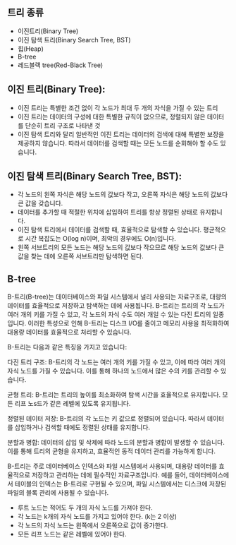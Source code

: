 ## 트리 종류
- 이진트리(Binary Tree)
- 이진 탐색 트리(Binary Search Tree, BST)
- 힙(Heap)
- B-tree
- 레드블랙 tree(Red-Black Tree)

## 이진 트리(Binary Tree):
- 이진 트리는 특별한 조건 없이 각 노드가 최대 두 개의 자식을 가질 수 있는 트리
- 이진 트리는 데이터의 구성에 대한 특별한 규칙이 없으므로, 정렬되지 않은 데이터를 단순히 트리 구조로 나타낸 것
- 이진 탐색 트리와 달리 일반적인 이진 트리는 데이터의 검색에 대해 특별한 보장을 제공하지 않습니다. 따라서 데이터를 검색할 때는 모든 노드를 순회해야 할 수도 있습니다.

## 이진 탐색 트리(Binary Search Tree, BST):
- 각 노드의 왼쪽 자식은 해당 노드의 값보다 작고, 오른쪽 자식은 해당 노드의 값보다 큰 값을 갖습니다.
- 데이터를 추가할 때 적절한 위치에 삽입하여 트리를 항상 정렬된 상태로 유지합니다.
- 이진 탐색 트리에서 데이터를 검색할 때, 효율적으로 탐색할 수 있습니다. 평균적으로 시간 복잡도는 O(log n)이며, 최악의 경우에도 O(n)입니다.
- 왼쪽 서브트리의 모든 노드는 해당 노드의 값보다 작으므로 해당 노드의 값보다 큰 값을 찾는 데에 오른쪽 서브트리만 탐색하면 된다.

## B-tree
B-트리(B-tree)는 데이터베이스와 파일 시스템에서 널리 사용되는 자료구조로, 대량의 데이터를 효율적으로 저장하고 탐색하는 데에 사용됩니다. B-트리는 트리의 각 노드가 여러 개의 키를 가질 수 있고, 각 노드의 자식 수도 여러 개일 수 있는 다진 트리의 일종입니다. 이러한 특성으로 인해 B-트리는 디스크 I/O를 줄이고 메모리 사용을 최적화하여 대용량 데이터를 효율적으로 처리할 수 있습니다.

B-트리는 다음과 같은 특징을 가지고 있습니다:

다진 트리 구조: B-트리의 각 노드는 여러 개의 키를 가질 수 있고, 이에 따라 여러 개의 자식 노드를 가질 수 있습니다. 이를 통해 하나의 노드에서 많은 수의 키를 관리할 수 있습니다.

균형 트리: B-트리는 트리의 높이를 최소화하여 탐색 시간을 효율적으로 유지합니다. 모든 리프 노s드가 같은 레벨에 있도록 유지됩니다.

정렬된 데이터 저장: B-트리의 각 노드는 키 값으로 정렬되어 있습니다. 따라서 데이터를 삽입하거나 검색할 때에도 정렬된 상태를 유지합니다.

분할과 병합: 데이터의 삽입 및 삭제에 따라 노드의 분할과 병합이 발생할 수 있습니다. 이를 통해 트리의 균형을 유지하고, 효율적인 동적 데이터 관리를 가능하게 합니다.

B-트리는 주로 데이터베이스 인덱스와 파일 시스템에서 사용되며, 대용량 데이터를 효율적으로 저장하고 관리하는 데에 필수적인 자료구조입니다. 예를 들어, 데이터베이스에서 테이블의 인덱스는 B-트리로 구현될 수 있으며, 파일 시스템에서는 디스크에 저장된 파일의 블록 관리에 사용될 수 있습니다.

- 루트 노드는 적어도 두 개의 자식 노드를 가져야 한다.
- 각 노드는 k개의 자식 노드를 가지고 있어야 한다. (k는 2 이상)
- 각 노드의 자식 노드는 왼쪽에서 오른쪽으로 값이 증가한다.
- 모든 리프 노드는 같은 레벨에 있어야 한다.